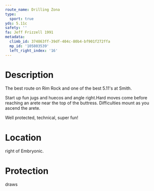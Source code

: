 ```yaml
---
route_name: Drilling Zona
type:
  sport: true
yds: 5.11c
safety: ''
fa: Jeff Frizzell 1991
metadata:
  climb_id: 374863ff-39df-404c-80b4-bf901f272ffa
  mp_id: '105803539'
  left_right_index: '16'
---
```

# Description
The best route on Rim Rock and one of the best 5.11's at Smith.

Start up fun jugs and huecos and angle right.Hard moves come before reaching an arete near the top of the buttress. Difficulties mount as you ascend the arete.

Well protected, technical, super fun!

# Location
right of Embryonic.

# Protection
draws

